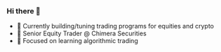 ### Hi there 👋
- 🔭 Currently building/tuning trading programs for equities and crypto
- 🔭 Senior Equity Trader @ Chimera Securities
- 🌱 Focused on learning algorithmic trading

<!--
**CreatorG456/CreatorG456** is a ✨ _special_ ✨ repository because its `README.md` (this file) appears on your GitHub profile.

Here are some ideas to get you started:

- 🔭 I’m currently working on ...
- 🌱 I’m currently learning ...
- 👯 I’m looking to collaborate on ...
- 🤔 I’m looking for help with ...
- 💬 Ask me about ...
- 📫 How to reach me: ...
- 😄 Pronouns: ...
- ⚡ Fun fact: ...
-->
